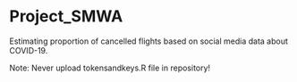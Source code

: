 # Project_SMWA
Estimating proportion of cancelled flights based on social media data about COVID-19.

Note:
Never upload tokensandkeys.R file in repository!


